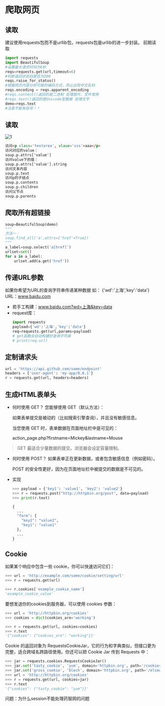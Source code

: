# 爬取网页
## 读取
建议使用requests包而不是urllib包，requests包是urllib的进一步封装。
前期读取
```Python
import requests
import BeautifulSoup
#设置最大请求时间为6秒
reqs=requests.get(url,timeout=6)
#判断返回状态码是否为200
reqs.raise_for_status()
#根据网页内容分析可能的编码方式，防止出现中文乱码
reqs.encoding = reqs.apparent_encoding 
#reqs.content()返回的是二进制 处理图片、文件常用
#reqs.text()返回的是Unicode型数据 处理文字
demo=reqs.text
#注意不能有括号！！
```
## 读取
![1]
```html
访问<p class='textarea', vlaue='sss'>aaa</p>
访问对应的value：
soup.p.attrs['value']
访问value下的值：
soup.p.attrs['value'].string
访问文本内容
soup.p.text
访问p的子结点
soup.p.contents
soup.p.children
访问父节点
soup.p.parents

```

## 爬取所有超链接
```Python
soup=BeautifulSoup(demo)
"""
方法一：
soup.find_all('a',attrs={'href'=True})
"""
a_label=soup.select('a[href]')
urlset=set()
for a in a_label:
    urlset.add(a.get('href'))
```
## 传递URL参数
如果你希望为URL的查询字符串传递某种数据
如：
{'wd':'上海','key':'data'}
URL：www.baidu.com
+ 若手工构建：www.baidu.com?wd=上海&key=data
+ request库：
  ```Python
  import requests
  payload={'wd':'上海','key':'data'}
  req=requests.get(url,params=payload)
  # get函数会自动构建好查询字符串
  # print(req.url)
  ```

## 定制请求头
```Python
url = 'https://api.github.com/some/endpoint'
headers = {'user-agent': 'my-app/0.0.1'}
r = requests.get(url, headers=headers)
```

## 生成HTML表单头
+ 何时使用 GET？
  您能够使用 GET（默认方法）：

  如果表单提交是被动的（比如搜索引擎查询），并且没有敏感信息。

  当您使用 GET 时，表单数据在页面地址栏中是可见的：

  action_page.php?firstname=Mickey&lastname=Mouse
> GET 最适合少量数据的提交。浏览器会设定容量限制。

+ 何时使用 POST？
  如果表单正在更新数据，或者包含敏感信息（例如密码）。

  POST 的安全性更好，因为在页面地址栏中被提交的数据是不可见的。

+ 实现
  ```Python
  >>> payload = {'key1': 'value1', 'key2': 'value2'}
  >>> r = requests.post("http://httpbin.org/post", data=payload)
  >>> print(r.text)

  {
    ...
    "form": {
      "key2": "value2",
      "key1": "value1"
    },
    ...
  }
  ```

## Cookie
如果某个响应中包含一些 cookie，你可以快速访问它们：
``` Python
>>> url = 'http://example.com/some/cookie/setting/url'
>>> r = requests.get(url)

>>> r.cookies['example_cookie_name']
'example_cookie_value'
```
要想发送你的cookies到服务器，可以使用 cookies 参数：
```Python
>>> url = 'http://httpbin.org/cookies'
>>> cookies = dict(cookies_are='working')

>>> r = requests.get(url, cookies=cookies)
>>> r.text
'{"cookies": {"cookies_are": "working"}}'
```
Cookie 的返回对象为 RequestsCookieJar，它的行为和字典类似，但接口更为完整，适合跨域名跨路径使用。你还可以把 Cookie Jar 传到 Requests 中：
```Python
>>> jar = requests.cookies.RequestsCookieJar()
>>> jar.set('tasty_cookie', 'yum', domain='httpbin.org', path='/cookies')
>>> jar.set('gross_cookie', 'blech', domain='httpbin.org', path='/elsewhere')
>>> url = 'http://httpbin.org/cookies'
>>> r = requests.get(url, cookies=jar)
>>> r.text
'{"cookies": {"tasty_cookie": "yum"}}'
```

问题：为什么session不能处理药智网的问题

[1]: D:/study_notebook/电工导C/HTML属性介绍.png
